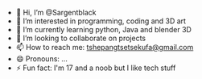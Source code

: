 - 👋 Hi, I’m @Sargentblack
- 👀 I’m interested in programming, coding and 3D art
- 🌱 I’m currently learning python, Java and blender 3D
- 💞️ I’m looking to collaborate on projects 
- 📫 How to reach me: tshepangtsetsekufa@gmail.com 
- 😄 Pronouns: ...
- ⚡ Fun fact: I'm 17 and a noob but I like tech stuff

<!---
Sargentblack/Sargentblack is a ✨ special ✨ repository because its `README.md` (this file) appears on your GitHub profile.
You can click the Preview link to take a look at your changes.
--->

